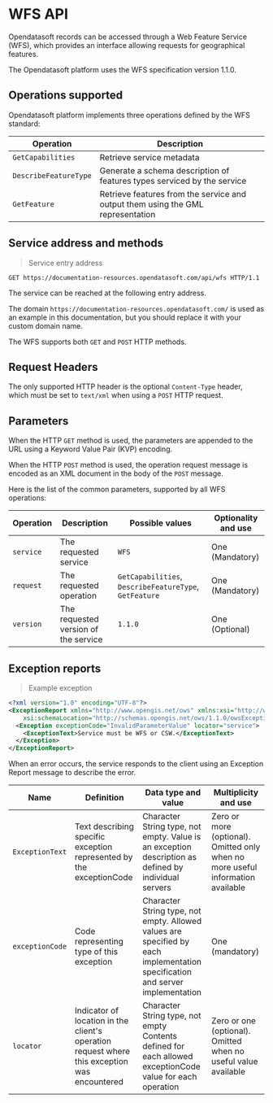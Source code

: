 # WFS API

Opendatasoft records can be accessed through a Web Feature Service (WFS), which provides an interface allowing
requests for geographical features.

The Opendatasoft platform uses the WFS specification version 1.1.0.

## Operations supported

Opendatasoft platform implements three operations defined by the WFS standard:

Operation | Description
--------- | -----------
`GetCapabilities` | Retrieve service metadata
`DescribeFeatureType` | Generate a schema description of features types serviced by the service
`GetFeature` | Retrieve features from the service and output them using the GML representation

## Service address and methods

> Service entry address

```http
GET https://documentation-resources.opendatasoft.com/api/wfs HTTP/1.1
```

The service can be reached at the following entry address.

The domain `https://documentation-resources.opendatasoft.com/` is used as an example in this documentation, but you should replace it with your custom domain name.

The WFS supports both `GET` and `POST` HTTP methods.

## Request Headers

The only supported HTTP header is the optional `Content-Type` header, which must be set to `text/xml` when using a `POST`
HTTP request.

## Parameters

When the HTTP `GET` method is used, the parameters are appended to the URL using a Keyword Value Pair (KVP)
encoding.

When the HTTP `POST` method is used, the operation request message is encoded as an XML document in the body
of the `POST` message.

Here is the list of the common parameters, supported by all WFS operations:

Operation | Description | Possible values | Optionality and use
--------- | ----------- | --------------- | -------------------
`service` | The requested service | `WFS` | One (Mandatory)
`request` | The requested operation | `GetCapabilities`, `DescribeFeatureType`, `GetFeature` | One (Mandatory)
`version` | The requested version of the service | `1.1.0` | One (Optional)

## Exception reports

> Example exception

```xml
<?xml version="1.0" encoding="UTF-8"?>
<ExceptionReport xmlns="http://www.opengis.net/ows" xmlns:xsi="http://www.w3.org/2001/XMLSchema-instance"
    xsi:schemaLocation="http://schemas.opengis.net/ows/1.1.0/owsExceptionReport.xsd" version="1.0.0" language="en">
  <Exception exceptionCode="InvalidParameterValue" locator="service">
    <ExceptionText>Service must be WFS or CSW.</ExceptionText>
  </Exception>
</ExceptionReport>
```

When an error occurs, the service responds to the client using an Exception Report message to describe the error.

Name | Definition | Data type and value | Multiplicity and use
---- | ---------- | ------------------- | --------------------
`ExceptionText` | Text describing specific exception represented by the exceptionCode | Character String type, not empty. Value is an exception description as defined by individual servers | Zero or more (optional). Omitted only when no more useful information available
`exceptionCode` | Code representing type of this exception | Character String type, not empty. Allowed values are specified by each implementation specification and server <br> implementation | One (mandatory)
`locator` | Indicator of location in the client's operation request where this exception was encountered | Character String type, not empty Contents defined for each allowed exceptionCode value for each operation | Zero or one (optional). Omitted when no useful value available

